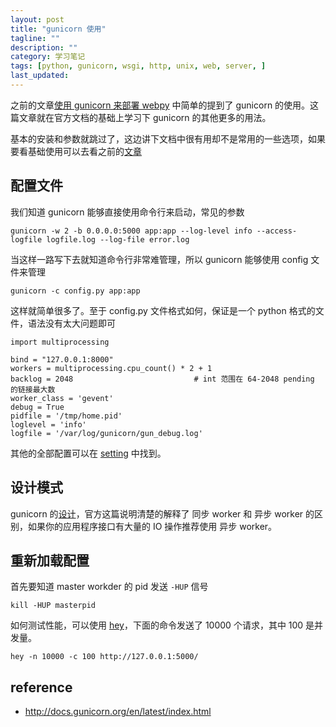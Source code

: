 ```yaml
---
layout: post
title: "gunicorn 使用"
tagline: ""
description: ""
category: 学习笔记
tags: [python, gunicorn, wsgi, http, unix, web, server, ]
last_updated:
---
```


之前的文章[使用 gunicorn 来部署 webpy](/post/2016/05/gunicorn-deploy-webpy.html) 中简单的提到了 gunicorn 的使用。这篇文章就在官方文档的基础上学习下 gunicorn 的其他更多的用法。

基本的安装和参数就跳过了，这边讲下文档中很有用却不是常用的一些选项，如果要看基础使用可以去看之前的[文章](/post/2016/05/gunicorn-deploy-webpy.html)

## 配置文件
我们知道 gunicorn 能够直接使用命令行来启动，常见的参数

    gunicorn -w 2 -b 0.0.0.0:5000 app:app --log-level info --access-logfile logfile.log --log-file error.log

当这样一路写下去就知道命令行非常难管理，所以 gunicorn 能够使用 config 文件来管理

    gunicorn -c config.py app:app

这样就简单很多了。至于 config.py 文件格式如何，保证是一个 python 格式的文件，语法没有太大问题即可

    import multiprocessing

    bind = "127.0.0.1:8000"
    workers = multiprocessing.cpu_count() * 2 + 1
    backlog = 2048                           # int 范围在 64-2048 pending 的链接最大数
    worker_class = 'gevent'
    debug = True
    pidfile = '/tmp/home.pid'
    loglevel = 'info'
    logfile = '/var/log/gunicorn/gun_debug.log'

其他的全部配置可以在 [setting](http://docs.gunicorn.org/en/latest/settings.html#settings) 中找到。

## 设计模式
gunicorn 的[设计](http://docs.gunicorn.org/en/latest/design.html)，官方这篇说明清楚的解释了 同步 worker 和 异步 worker 的区别，如果你的应用程序接口有大量的 IO 操作推荐使用 异步 worker。

## 重新加载配置
首先要知道 master workder 的 pid 发送 `-HUP` 信号

    kill -HUP masterpid

如何测试性能，可以使用 [hey](https://github.com/rakyll/hey)，下面的命令发送了 10000 个请求，其中 100 是并发量。

    hey -n 10000 -c 100 http://127.0.0.1:5000/


## reference

- <http://docs.gunicorn.org/en/latest/index.html>
